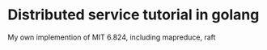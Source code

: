# Distributed service tutorial in golang 
My own implemention of MIT 6.824, including mapreduce, raft
